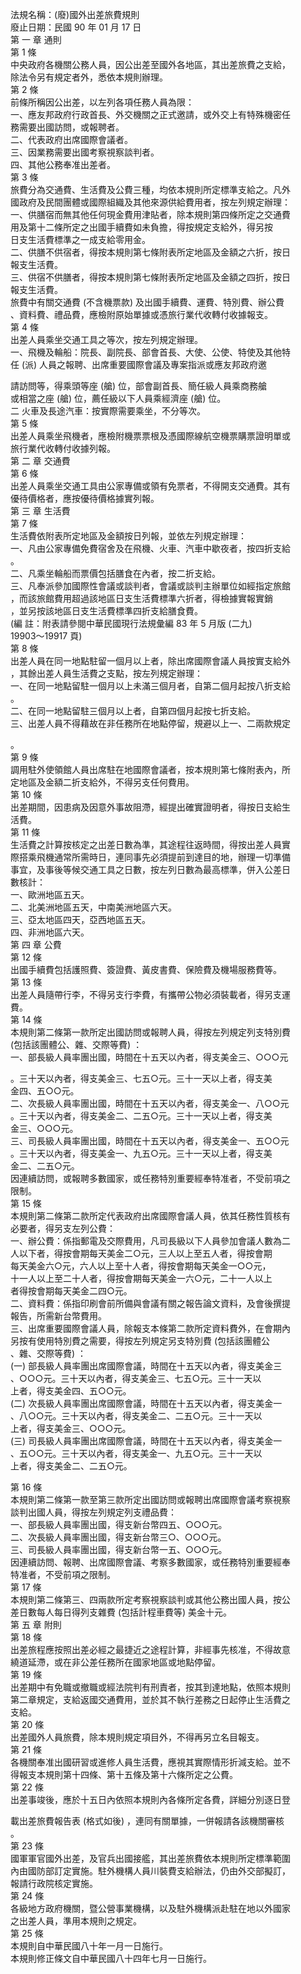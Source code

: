 法規名稱：(廢)國外出差旅費規則  
廢止日期：民國 90 年 01 月 17 日  
第 一 章 通則  
第 1 條  
中央政府各機關公務人員，因公出差至國外各地區，其出差旅費之支給，  
除法令另有規定者外，悉依本規則辦理。  
第 2 條  
前條所稱因公出差，以左列各項任務人員為限：  
一、應友邦政府行政首長、外交機關之正式邀請，或外交上有特殊機密任  
務需要出國訪問，或報聘者。  
二、代表政府出席國際會議者。  
三、因業務需要出國考察視察談判者。  
四、其他公務奉准出差者。  
第 3 條  
旅費分為交通費、生活費及公費三種，均依本規則所定標準支給之。凡外  
國政府及民間團體或國際組織及其他來源供給費用者，按左列規定辦理：  
一、供膳宿而無其他任何現金費用津貼者，除本規則第四條所定之交通費  
用及第十二條所定之出國手續費如未負擔，得按規定支給外，得另按  
日支生活費標準之一成支給零用金。  
二、供膳不供宿者，得按本規則第七條附表所定地區及金額之六折，按日  
報支生活費。  
三、供宿不供膳者，得按本規則第七條附表所定地區及金額之四折，按日  
報支生活費。  
旅費中有關交通費 (不含機票款) 及出國手續費、運費、特別費、辦公費  
、資料費、禮品費，應檢附原始單據或憑旅行業代收轉付收據報支。  
第 4 條  
出差人員乘坐交通工具之等次，按左列規定辦理。  
一、飛機及輪船：院長、副院長、部會首長、大使、公使、特使及其他特  
任 (派) 人員之報聘、出席重要國際會議及專案指派或應友邦政府邀  


請訪問等，得乘頭等座 (艙) 位，部會副首長、簡任級人員乘商務艙  
或相當之座 (艙) 位，薦任級以下人員乘經濟座 (艙) 位。  
二 火車及長途汽車：按實際需要乘坐，不分等次。  
第 5 條  
出差人員乘坐飛機者，應檢附機票票根及憑國際線航空機票購票證明單或  
旅行業代收轉付收據列報。  
第 二 章 交通費  
第 6 條  
出差人員乘坐交通工具由公家專備或領有免票者，不得開支交通費。其有  
優待價格者，應按優待價格據實列報。  
第 三 章 生活費  
第 7 條  
生活費依附表所定地區及金額按日列報，並依左列規定辦理：  
一、凡由公家專備免費宿舍及在飛機、火車、汽車中歇夜者，按四折支給  
。  
二、凡乘坐輪船而票價包括膳食在內者，按二折支給。  
三、凡奉派參加國際性會議或談判者，會議或談判主辦單位如經指定旅館  
，而該旅館費用超過該地區日支生活費標準六折者，得檢據實報實銷  
，並另按該地區日支生活費標準四折支給膳食費。  
(編 註：附表請參閱中華民國現行法規彙編 83 年 5 月版 (二九)  
19903～19917 頁)  
第 8 條  
出差人員在同一地點駐留一個月以上者，除出席國際會議人員按實支給外  
，其餘出差人員生活費之支點，按左列規定辦理：  
一、在同一地點留駐一個月以上未滿三個月者，自第二個月起按八折支給  
。  
二、在同一地點留駐三個月以上者，自第四個月起按七折支給。  
三、出差人員不得藉故在非任務所在地點停留，規避以上一、二兩款規定  


。  
第 9 條  
調用駐外使領館人員出席駐在地國際會議者，按本規則第七條附表內，所  
定地區及金額二折支給外，不得另支任何費用。  
第 10 條  
出差期間，因患病及因意外事故阻滯，經提出確實證明者，得按日支給生  
活費。  
第 11 條  
生活費之計算按核定之出差日數為準，其途程往返時間，得按出差人員實  
際搭乘飛機通常所需時日，連同事先必須提前到達目的地，辦理一切準備  
事宜，及事後等候交通工具之日數，按左列日數為最高標準，併入公差日  
數核計：  
一、歐洲地區五天。  
二、北美洲地區五天，中南美洲地區六天。  
三、亞太地區四天，亞西地區五天。  
四、非洲地區六天。  
第 四 章 公費  
第 12 條  
出國手續費包括護照費、簽證費、黃皮書費、保險費及機場服務費等。  
第 13 條  
出差人員隨帶行李，不得另支行李費，有攜帶公物必須裝載者，得另支運  
費。  
第 14 條  
本規則第二條第一款所定出國訪問或報聘人員，得按左列規定列支特別費  
(包括該團體公、雜、交際等費) ：  
一、部長級人員率團出國，時間在十五天以內者，得支美金三、○○○元  


。三十天以內者，得支美金三、七五○元。三十一天以上者，得支美  
金四、五○○元。  
二、次長級人員率團出國，時間在十五天以內者，得支美金一、八○○元  
。三十天以內者，得支美金二、二五○元。三十一天以上者，得支美  
金三、○○○元。  
三、司長級人員率團出國，時間在十五天以內者，得支美金一、五○○元  
。三十天以內者，得支美金一、九五○元。三十一天以上者，得支美  
金二、二五○元。  
因連續訪問，或報聘多數國家，或任務特別重要經奉特准者，不受前項之  
限制。  
第 15 條  
本規則第二條第二款所定代表政府出席國際會議人員，依其任務性質核有  
必要者，得另支左列公費：  
一、辦公費：係指郵電及交際費用，凡司長級以下人員參加會議人數為二  
人以下者，得按會期每天美金二○元，三人以上至五人者，得按會期  
每天美金六○元，六人以上至十人者，得按會期每天美金一○○元，  
十一人以上至二十人者，得按會期每天美金一六○元，二十一人以上  
者得按會期每天美金二四○元。  
二、資料費：係指印刷會前所備與會議有關之報告論文資料，及會後撰提  
報告，所需新台幣費用。  
三、出席重要國際會議人員，除報支本條第二款所定資料費外，在會期內  
另按有使用特別費之需要，得按左列規定另支特別費 (包括該團體公  
、雜、交際等費) ：  
(一) 部長級人員率團出席國際會議，時間在十五天以內者，得支美金三  
、○○○元。三十天以內者，得支美金三、七五○元。三十一天以  
上者，得支美金四、五○○元。  
(二) 次長級人員率團出席國際會議，時間在十五天以內者，得支美金一  
、八○○元。三十天以內者，得支美金二、二五○元。三十一天以  
上者，得支美金三、○○○元。  
(三) 司長級人員率團出席國際會議，時間在十五天以內者，得支美金一  
、五○○元。三十天以內者，得支美金一、九五○元。三十一天以  
上者，得支美金二、二五○元。  


第 16 條  
本規則第二條第一款至第三款所定出國訪問或報聘出席國際會議考察視察  
談判出國人員，得按左列規定列支禮品費：  
一、部長級人員率團出國，得支新台幣四五、○○○元。  
二、次長級人員率團出國，得支新台幣三○、○○○元。  
三、司長級人員率團出國，得支新台幣一五、○○○元。  
因連續訪問、報聘、出席國際會議、考察多數國家，或任務特別重要經奉  
特准者，不受前項之限制。  
第 17 條  
本規則第二條第三、四兩款所定考察視察談判或其他公務出國人員，按公  
差日數每人每日得列支雜費 (包括計程車費等) 美金十元。  
第 五 章 附則  
第 18 條  
出差旅程應按照出差必經之最捷近之途程計算，非經事先核准，不得故意  
繞道延滯，或在非公差任務所在國家地區或地點停留。  
第 19 條  
出差期中有免職或撤職或經法院判有刑責者，按其到達地點，依照本規則  
第二章規定，支給返國交通費用，並於其不執行差務之日起停止生活費之  
支給。  
第 20 條  
出差國外人員旅費，除本規則規定項目外，不得再另立名目報支。  
第 21 條  
各機關奉准出國研習或進修人員生活費，應視其實際情形折減支給。並不  
得報支本規則第十四條、第十五條及第十六條所定之公費。  
第 22 條  
出差事竣後，應於十五日內依照本規則內各條所定各費，詳細分別逐日登  


載出差旅費報告表 (格式如後) ，連同有關單據，一併報請各該機關審核  
。  
第 23 條  
國軍軍官國外出差，及官兵出國接艦，其出差旅費依本規則所定標準範圍  
內由國防部訂定實施。駐外機構人員川裝費支給辦法，仍由外交部擬訂，  
報請行政院核定實施。  
第 24 條  
各級地方政府機關，暨公營事業機構，以及駐外機構派赴駐在地以外國家  
之出差人員，準用本規則之規定。  
第 25 條  
本規則自中華民國八十年一月一日施行。  
本規則修正條文自中華民國八十四年七月一日施行。  



